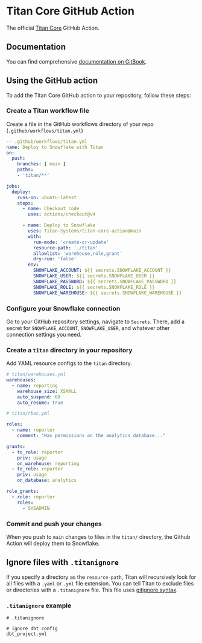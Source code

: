 # Titan Core GitHub Action

The official [Titan Core](https://github.com/Titan-Systems/titan) GitHub Action.

## Documentation

You can find comprehensive [documentation on GitBook](https://titan-core.gitbook.io/titan-core/titan-core-github-action).


## Using the GitHub action

To add the Titan Core GitHub action to your repository, follow these steps:

### Create a Titan workflow file

Create a file in the GitHub workflows directory of your repo (`.github/workflows/titan.yml`)

```YAML
-- .github/workflows/titan.yml
name: Deploy to Snowflake with Titan
on:
  push:
    branches: [ main ]
    paths:
    - 'titan/**'

jobs:
  deploy:
    runs-on: ubuntu-latest
    steps:
      - name: Checkout code
        uses: actions/checkout@v4

      - name: Deploy to Snowflake
        uses: Titan-Systems/titan-core-action@main
        with:
          run-mode: 'create-or-update'
          resource-path: './titan'
          allowlist: 'warehouse,role,grant'
          dry-run: 'false'
        env:
          SNOWFLAKE_ACCOUNT: ${{ secrets.SNOWFLAKE_ACCOUNT }}
          SNOWFLAKE_USER: ${{ secrets.SNOWFLAKE_USER }}
          SNOWFLAKE_PASSWORD: ${{ secrets.SNOWFLAKE_PASSWORD }}
          SNOWFLAKE_ROLE: ${{ secrets.SNOWFLAKE_ROLE }}
          SNOWFLAKE_WAREHOUSE: ${{ secrets.SNOWFLAKE_WAREHOUSE }}
```

### Configure your Snowflake connection

Go to your GitHub repository settings, navigate to `Secrets`. There, add a secret for `SNOWFLAKE_ACCOUNT`, `SNOWFLAKE_USER`, and whatever other connection settings you need.


### Create a `titan` directory in your repository

Add YAML resource configs to the `titan` directory.

```YAML
# titan/warehouses.yml
warehouses:
  - name: reporting
    warehouse_size: XSMALL
    auto_suspend: 60
    auto_resume: true
```

```YAML
# titan/rbac.yml

roles:
  - name: reporter
    comment: "Has permissions on the analytics database..."

grants:
  - to_role: reporter
    priv: usage
    on_warehouse: reporting
  - to_role: reporter
    priv: usage
    on_database: analytics

role_grants:
  - role: reporter
    roles:
      - SYSADMIN
```

### Commit and push your changes

When you push to `main` changes to files in the `titan/` directory, the Github Action will deploy them to Snowflake.

## Ignore files with `.titanignore`

If you specify a directory as the `resource-path`, Titan will recursively look for all files with a `.yaml` or `.yml` file extension. You can tell Titan to exclude files or directories with a `.titanignore` file. This file uses [gitignore syntax](https://git-scm.com/docs/gitignore).

### `.titanignore` example

```
# .titanignore

# Ignore dbt config
dbt_project.yml
```